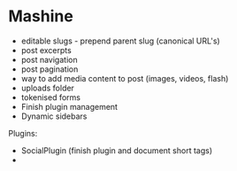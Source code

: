 Mashine
=======

* editable slugs - prepend parent slug (canonical URL's)
* post excerpts
* post navigation
* post pagination
* way to add media content to post (images, videos, flash)
* uploads folder
* tokenised forms
* Finish plugin management
* Dynamic sidebars

Plugins:

* SocialPlugin (finish plugin and document short tags)
*
